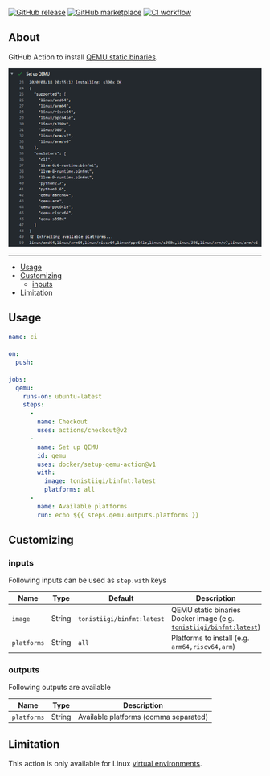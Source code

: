 [![GitHub release](https://img.shields.io/github/release/docker/setup-qemu-action.svg?style=flat-square)](https://github.com/docker/setup-qemu-action/releases/latest)
[![GitHub marketplace](https://img.shields.io/badge/marketplace-docker--setup--qemu-blue?logo=github&style=flat-square)](https://github.com/marketplace/actions/docker-setup-qemu)
[![CI workflow](https://img.shields.io/github/workflow/status/docker/setup-qemu-action/ci?label=ci&logo=github&style=flat-square)](https://github.com/docker/setup-qemu-action/actions?workflow=ci)

## About

GitHub Action to install [QEMU static binaries](https://github.com/multiarch/qemu-user-static).

![Screenshot](.github/setup-qemu-action.png)

___

* [Usage](#usage)
* [Customizing](#customizing)
  * [inputs](#inputs)
* [Limitation](#limitation)

## Usage

```yaml
name: ci

on:
  push:

jobs:
  qemu:
    runs-on: ubuntu-latest
    steps:
      -
        name: Checkout
        uses: actions/checkout@v2
      -
        name: Set up QEMU
        id: qemu
        uses: docker/setup-qemu-action@v1
        with:
          image: tonistiigi/binfmt:latest
          platforms: all
      -
        name: Available platforms
        run: echo ${{ steps.qemu.outputs.platforms }}
```

## Customizing

### inputs

Following inputs can be used as `step.with` keys

| Name             | Type    | Default                     | Description                        |
|------------------|---------|-----------------------------|------------------------------------|
| `image`          | String  | `tonistiigi/binfmt:latest`  | QEMU static binaries Docker image (e.g. [`tonistiigi/binfmt:latest`](https://hub.docker.com/r/tonistiigi/binfmt/tags)) |
| `platforms`      | String  | `all`                       | Platforms to install (e.g. `arm64,riscv64,arm`) |

### outputs

Following outputs are available

| Name          | Type    | Description                           |
|---------------|---------|---------------------------------------|
| `platforms`   | String  | Available platforms (comma separated) |

## Limitation

This action is only available for Linux [virtual environments](https://docs.github.com/en/actions/reference/virtual-environments-for-github-hosted-runners#supported-virtual-environments-and-hardware-resources).
